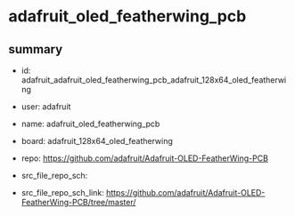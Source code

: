 # adafruit_oled_featherwing_pcb
 
## summary 
* id: adafruit_adafruit_oled_featherwing_pcb_adafruit_128x64_oled_featherwing
* user: adafruit
* name: adafruit_oled_featherwing_pcb
* board: adafruit_128x64_oled_featherwing
* repo: https://github.com/adafruit/Adafruit-OLED-FeatherWing-PCB



* src_file_repo_sch: 
* src_file_repo_sch_link: https://github.com/adafruit/Adafruit-OLED-FeatherWing-PCB/tree/master/






